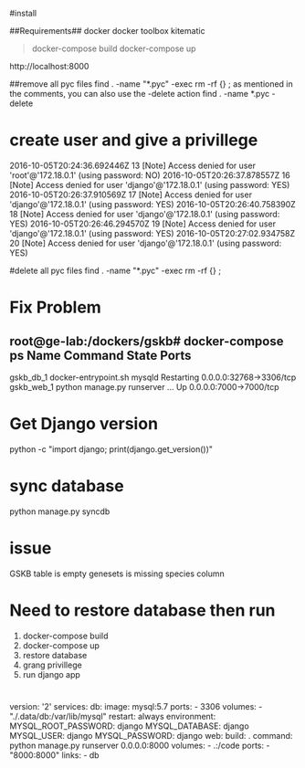 #install

##Requirements##
docker
docker toolbox
kitematic

> docker-compose build
> docker-compose up

http://localhost:8000

##remove all pyc files
find . -name "*.pyc" -exec rm -rf {} \;
as mentioned in the comments, you can also use the -delete action
find . -name \*.pyc -delete

# create user and give a privillege
2016-10-05T20:24:36.692446Z 13 [Note] Access denied for user 'root'@'172.18.0.1' (using password: NO)
2016-10-05T20:26:37.878557Z 16 [Note] Access denied for user 'django'@'172.18.0.1' (using password: YES)
2016-10-05T20:26:37.910569Z 17 [Note] Access denied for user 'django'@'172.18.0.1' (using password: YES)
2016-10-05T20:26:40.758390Z 18 [Note] Access denied for user 'django'@'172.18.0.1' (using password: YES)
2016-10-05T20:26:46.294570Z 19 [Note] Access denied for user 'django'@'172.18.0.1' (using password: YES)
2016-10-05T20:27:02.934758Z 20 [Note] Access denied for user 'django'@'172.18.0.1' (using password: YES)

#delete all pyc files
find . -name "*.pyc" -exec rm -rf {} \;


# Fix Problem
root@ge-lab:/dockers/gskb# docker-compose ps
   Name                 Command                 State               Ports          
----------------------------------------------------------------------------------
gskb_db_1    docker-entrypoint.sh mysqld      Restarting   0.0.0.0:32768->3306/tcp
gskb_web_1   python manage.py runserver ...   Up           0.0.0.0:7000->7000/tcp  



# Get Django version
python -c "import django; print(django.get_version())"

# sync database
python manage.py syncdb

# issue
GSKB table is empty
genesets is missing species column

# Need to restore database then run
1. docker-compose build
2. docker-compose up
3. restore database
4. grang privillege
5. run django app


#

version: '2'
services:
  db:
    image: mysql:5.7
    ports:
      - 3306
    volumes:
      - "./.data/db:/var/lib/mysql"
    restart: always
    environment:
      MYSQL_ROOT_PASSWORD: django
      MYSQL_DATABASE: django
      MYSQL_USER: django
      MYSQL_PASSWORD: django
  web:
    build: .
    command: python manage.py runserver 0.0.0.0:8000
    volumes:
      - .:/code
    ports:
      - "8000:8000"
    links:
      - db

